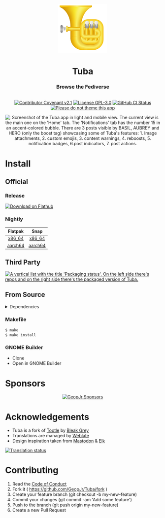 <p align="center">
  <img alt="A tuba in the style of GNOME icons" width="160" src="./data/icons/color.svg">
</p>
<h1 align="center">Tuba</h1>
<h3 align="center">Browse the Fediverse</h3>
<p align="center">
  <br />
    <a href="./CODE_OF_CONDUCT.md"><img src="https://img.shields.io/badge/Code%20of%20Conduct-GNOME-f5c211.svg?style=for-the-badge&labelColor=f9f06b" alt="Contributor Covenant v2.1" /></a>
    <a href="./LICENSE"><img src="https://img.shields.io/badge/LICENSE-GPL--3.0-f5c211.svg?style=for-the-badge&labelColor=f9f06b" alt="License GPL-3.0" /></a>
    <a href="https://github.com/GeopJr/Tuba/actions/workflows/build.yml"><img alt="GitHub CI Status" src="https://img.shields.io/github/actions/workflow/status/GeopJr/Tuba/build.yml?branch=main&style=for-the-badge&labelColor=f9f06b"></a>
    <a href='https://stopthemingmy.app'><img width='193.455' alt='Please do not theme this app' src='https://stopthemingmy.app/badge.svg'/></a>
</p>

<p align="center">
    <img alt="Screenshot of the Tuba app in light and mobile view. The current view is the main one on the 'Home' tab. The 'Notifications' tab has the number 15 in an accent-colored bubble. There are 3 posts visible by BASIL, AUBREY and HERO (only the boost tag) showcasing some of Tuba's features: 1. Image attachments, 2. custom emojis, 3. content warnings, 4. reboosts, 5. notification badges, 6.post indicators, 7. post actions." src="https://media.githubusercontent.com/media/GeopJr/Tuba/main/data/screenshots/screenshot-1.png">
</p>

# Install

## Official

### Release

<a href="https://flathub.org/apps/details/dev.geopjr.Tuba" rel="noreferrer noopener" target="_blank"><img loading="lazy" draggable="false" width='240' alt='Download on Flathub' src='https://dl.flathub.org/assets/badges/flathub-badge-en.png' /></a>

### Nightly

Flatpak | Snap
:---: | :---:
[x86_64](https://nightly.link/GeopJr/Tuba/workflows/build/main/dev.geopjr.Tuba.Devel-x86_64.zip) | [x86_64](https://nightly.link/GeopJr/Tuba/workflows/build/main/snap-x86_64.zip)
[aarch64](https://nightly.link/GeopJr/Tuba/workflows/build/main/dev.geopjr.Tuba.Devel-aarch64.zip) | [aarch64](https://nightly.link/GeopJr/Tuba/workflows/build/main/snap-aarch64.zip)

## Third Party

[![A vertical list with the title 'Packaging status'. On the left side there's repos and on the right side there's the packaged version of Tuba.](https://repology.org/badge/vertical-allrepos/tuba.svg)](https://repology.org/project/tuba/versions)

## From Source

<details>
<summary>Dependencies</summary>

Package Name | Required Version
:--- |---:|
meson | 0.56
valac | 0.48
libjson-glib-dev | 1.4.4
libxml2-dev | 2.9.10
libgee-0.8-dev | 0.8.5
libsoup3.0-dev | 3.0.0
libadwaita-1.0-dev | 1.5
libsecret-1-dev | 0.20

</details>

### Makefile

```
$ make
$ make install
```

### GNOME Builder

- Clone
- Open in GNOME Builder

# Sponsors

<div align="center">

[![GeopJr Sponsors](https://cdn.jsdelivr.net/gh/GeopJr/GeopJr@main/sponsors.svg)](https://github.com/sponsors/GeopJr)

</div>

# Acknowledgements

- Tuba is a fork of [Tootle](https://github.com/bleakgrey/tootle) by [Bleak Grey](https://github.com/bleakgrey)
- Translations are managed by [Weblate](https://hosted.weblate.org/engage/tuba/)
- Design inspiration taken from [Mastodon](https://github.com/mastodon/) & [Elk](https://github.com/elk-zone/elk)

[![Translation status](https://hosted.weblate.org/widgets/tuba/-/tuba/287x66-white.png)](https://hosted.weblate.org/engage/tuba/)

# Contributing

1. Read the [Code of Conduct](./CODE_OF_CONDUCT.md)
2. Fork it ( https://github.com/GeopJr/Tuba/fork )
3. Create your feature branch (git checkout -b my-new-feature)
4. Commit your changes (git commit -am 'Add some feature')
5. Push to the branch (git push origin my-new-feature)
6. Create a new Pull Request

